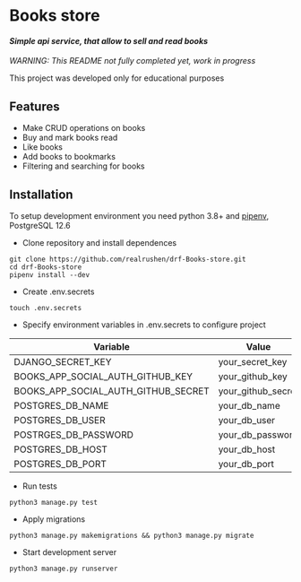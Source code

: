# Books store
#### _Simple api service, that allow to sell and read books_

_*WARNING:* This README not fully completed yet, work in progress_

This project was developed only for educational purposes 

## Features

- Make CRUD operations on books
- Buy and mark books read
- Like books
- Add books to bookmarks
- Filtering and searching for books

## Installation

To setup development environment you need python 3.8+ and [pipenv](https://pipenv.pypa.io/en/latest/), PostgreSQL 12.6 

- Clone repository and install dependences
```shell script
git clone https://github.com/realrushen/drf-Books-store.git
cd drf-Books-store
pipenv install --dev
```
- Create .env.secrets
```shell script
touch .env.secrets 
```
- Specify environment variables in .env.secrets to configure project

| Variable | Value |
| --- | --- |
|DJANGO_SECRET_KEY|your_secret_key|
|BOOKS_APP_SOCIAL_AUTH_GITHUB_KEY|your_github_key|
|BOOKS_APP_SOCIAL_AUTH_GITHUB_SECRET|your_github_secret|
|POSTGRES_DB_NAME|your_db_name|
|POSTGRES_DB_USER|your_db_user|
|POSTRGES_DB_PASSWORD|your_db_password|
|POSTGRES_DB_HOST|your_db_host|
|POSTGRES_DB_PORT|your_db_port|

- Run tests
```shell script
python3 manage.py test
```
- Apply migrations
```shell script
python3 manage.py makemigrations && python3 manage.py migrate 
```

- Start development server
```shell script
python3 manage.py runserver
```